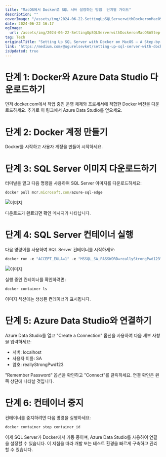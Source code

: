 ```yaml
---
title: "MacOS에서 Docker로 SQL 서버 설정하는 방법  단계별 가이드"
description: ""
coverImage: "/assets/img/2024-06-22-SettingUpSQLServerwithDockeronMacOSAStep-by-StepGuide_0.png"
date: 2024-06-22 16:17
ogImage: 
  url: /assets/img/2024-06-22-SettingUpSQLServerwithDockeronMacOSAStep-by-StepGuide_0.png
tag: Tech
originalTitle: "Setting Up SQL Server with Docker on MacOS — A Step-by-Step Guide"
link: "https://medium.com/@ugurelsevket/setting-up-sql-server-with-docker-on-macos-a-step-by-step-guide-8742c725a63e"
isUpdated: true
---
```






# 단계 1: Docker와 Azure Data Studio 다운로드하기

먼저 docker.com에서 작업 중인 운영 체제와 프로세서에 적합한 Docker 버전을 다운로드하세요. 추가로 이 링크에서 Azure Data Studio를 얻으세요.

# 단계 2: Docker 계정 만들기

Docker를 시작하고 사용자 계정을 만들어 시작하세요.

<div class="content-ad"></div>

# 단계 3: SQL Server 이미지 다운로드하기

터미널을 열고 다음 명령을 사용하여 SQL Server 이미지를 다운로드하세요:

```js
docker pull mcr.microsoft.com/azure-sql-edge
```

![이미지](/assets/img/2024-06-22-SettingUpSQLServerwithDockeronMacOSAStep-by-StepGuide_0.png)

<div class="content-ad"></div>

다운로드가 완료되면 확인 메시지가 나타납니다.

# 단계 4: SQL Server 컨테이너 실행

다음 명령어를 사용하여 SQL Server 컨테이너를 시작하세요:

```js
docker run -e "ACCEPT_EULA=1" -e "MSSQL_SA_PASSWORD=reallyStrongPwd123" -e "MSSQL_PID=Developer" -e "MSSQL_USER=SA" -p 1433:1433 -d --name=sql mcr.microsoft.com/azure-sql-edge
```

<div class="content-ad"></div>


![이미지](/assets/img/2024-06-22-SettingUpSQLServerwithDockeronMacOSAStep-by-StepGuide_1.png)

실행 중인 컨테이너를 확인하려면:

```bash
docker container ls
```

이미지 섹션에는 생성된 컨테이너가 표시됩니다.


<div class="content-ad"></div>

# 단계 5: Azure Data Studio와 연결하기

Azure Data Studio를 열고 "Create a Connection" 옵션을 사용하여 다음 세부 사항을 입력하세요:

- 서버: localhost
- 사용자 이름: SA
- 암호: reallyStrongPwd123

"Remember Password" 옵션을 확인하고 "Connect"를 클릭하세요. 연결 확인은 왼쪽 상단에 나타날 것입니다.

<div class="content-ad"></div>

# 단계 6: 컨테이너 중지

컨테이너를 중지하려면 다음 명령을 실행하세요:

```js
docker container stop container_id
```
이제 SQL Server가 Docker에서 가동 중이며, Azure Data Studio를 사용하여 연결을 설정할 수 있습니다. 이 지침을 따라 개발 또는 테스트 환경을 빠르게 구축하고 관리할 수 있습니다.
